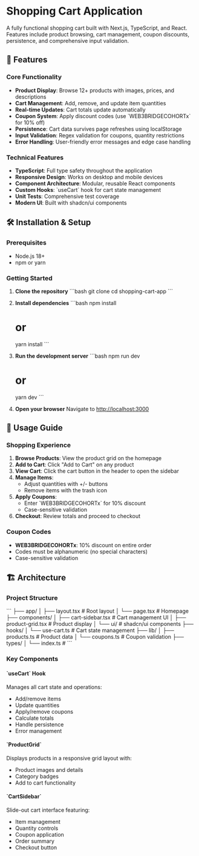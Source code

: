 # Shopping Cart Application

A fully functional shopping cart built with Next.js, TypeScript, and React. Features include product browsing, cart management, coupon discounts, persistence, and comprehensive input validation.

## 🚀 Features

### Core Functionality
- **Product Display**: Browse 12+ products with images, prices, and descriptions
- **Cart Management**: Add, remove, and update item quantities
- **Real-time Updates**: Cart totals update automatically
- **Coupon System**: Apply discount codes (use \`WEB3BRIDGECOHORTx\` for 10% off)
- **Persistence**: Cart data survives page refreshes using localStorage
- **Input Validation**: Regex validation for coupons, quantity restrictions
- **Error Handling**: User-friendly error messages and edge case handling

### Technical Features
- **TypeScript**: Full type safety throughout the application
- **Responsive Design**: Works on desktop and mobile devices
- **Component Architecture**: Modular, reusable React components
- **Custom Hooks**: \`useCart\` hook for cart state management
- **Unit Tests**: Comprehensive test coverage
- **Modern UI**: Built with shadcn/ui components

## 🛠️ Installation & Setup

### Prerequisites
- Node.js 18+ 
- npm or yarn

### Getting Started

1. **Clone the repository**
   \`\`\`bash
   git clone <repository-url>
   cd shopping-cart-app
   \`\`\`

2. **Install dependencies**
   \`\`\`bash
   npm install
   # or
   yarn install
   \`\`\`

3. **Run the development server**
   \`\`\`bash
   npm run dev
   # or
   yarn dev
   \`\`\`

4. **Open your browser**
   Navigate to [http://localhost:3000](http://localhost:3000)

## 📖 Usage Guide

### Shopping Experience
1. **Browse Products**: View the product grid on the homepage
2. **Add to Cart**: Click "Add to Cart" on any product
3. **View Cart**: Click the cart button in the header to open the sidebar
4. **Manage Items**: 
   - Adjust quantities with +/- buttons
   - Remove items with the trash icon
5. **Apply Coupons**: 
   - Enter \`WEB3BRIDGECOHORTx\` for 10% discount
   - Case-sensitive validation
6. **Checkout**: Review totals and proceed to checkout

### Coupon Codes
- **WEB3BRIDGECOHORTx**: 10% discount on entire order
- Codes must be alphanumeric (no special characters)
- Case-sensitive validation

## 🏗️ Architecture

### Project Structure
\`\`\`
├── app/
│   ├── layout.tsx          # Root layout
│   └── page.tsx            # Homepage
├── components/
│   ├── cart-sidebar.tsx    # Cart management UI
│   ├── product-grid.tsx    # Product display
│   └── ui/                 # shadcn/ui components
├── hooks/
│   └── use-cart.ts         # Cart state management
├── lib/
│   ├── products.ts         # Product data
│   └── coupons.ts          # Coupon validation
├── types/
│   └── index.ts            # 
\`\`\`

### Key Components

#### \`useCart\` Hook
Manages all cart state and operations:
- Add/remove items
- Update quantities
- Apply/remove coupons
- Calculate totals
- Handle persistence
- Error management

#### \`ProductGrid\`
Displays products in a responsive grid layout with:
- Product images and details
- Category badges
- Add to cart functionality

#### \`CartSidebar\`
Slide-out cart interface featuring:
- Item management
- Quantity controls
- Coupon application
- Order summary
- Checkout button
